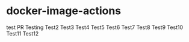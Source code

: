 # docker-image-actions

test PR
Testing
Test2
Test3
Test4
Test5
Test6
Test7
Test8
Test9
Test10
Test11
Test12
